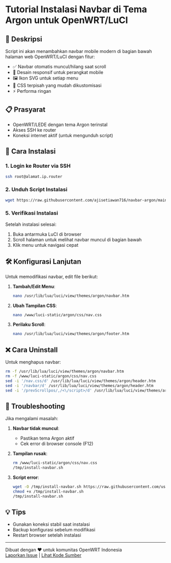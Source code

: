 # Tutorial Instalasi Navbar di Tema Argon untuk OpenWRT/LuCI

## 📱 Deskripsi
Script ini akan menambahkan navbar mobile modern di bagian bawah halaman web OpenWRT/LuCI dengan fitur:
- ✅ Navbar otomatis muncul/hilang saat scroll
- 📱 Desain responsif untuk perangkat mobile
- 🖼️ Ikon SVG untuk setiap menu
- 🎨 CSS terpisah yang mudah dikustomisasi
- ⚡ Performa ringan

## 📋 Prasyarat
- OpenWRT/LEDE dengan tema Argon terinstal
- Akses SSH ke router
- Koneksi internet aktif (untuk mengunduh script)

## 🚀 Cara Instalasi

### 1. Login ke Router via SSH
```bash
ssh root@alamat.ip.router
```

### 2. Unduh Script Instalasi
```bash
wget https://raw.githubusercontent.com/ajisetiawan716/navbar-argon/main/install-navbar.sh -O /tmp/install-navbar.sh && chmod +x /tmp/install-navbar.sh && sh /tmp/install-navbar.sh
```

### 5. Verifikasi Instalasi
Setelah instalasi selesai:
1. Buka antarmuka LuCI di browser
2. Scroll halaman untuk melihat navbar muncul di bagian bawah
3. Klik menu untuk navigasi cepat

## 🛠️ Konfigurasi Lanjutan
Untuk memodifikasi navbar, edit file berikut:

1. **Tambah/Edit Menu**:
   ```bash
   nano /usr/lib/lua/luci/view/themes/argon/navbar.htm
   ```

2. **Ubah Tampilan CSS**:
   ```bash
   nano /www/luci-static/argon/css/nav.css
   ```

3. **Perilaku Scroll**:
   ```bash
   nano /usr/lib/lua/luci/view/themes/argon/footer.htm
   ```

## ❌ Cara Uninstall
Untuk menghapus navbar:
```bash
rm -f /usr/lib/lua/luci/view/themes/argon/navbar.htm
rm -f /www/luci-static/argon/css/nav.css
sed -i '/nav.css/d' /usr/lib/lua/luci/view/themes/argon/header.htm
sed -i '/navbar/d' /usr/lib/lua/luci/view/themes/argon/header.htm
sed -i '/prevScrollpos/,/<\/script>/d' /usr/lib/lua/luci/view/themes/argon/footer.htm
```

## 🐛 Troubleshooting
Jika mengalami masalah:
1. **Navbar tidak muncul**:
   - Pastikan tema Argon aktif
   - Cek error di browser console (F12)

2. **Tampilan rusak**:
   ```bash
   rm /www/luci-static/argon/css/nav.css
   /tmp/install-navbar.sh
   ```

3. **Script error**:
   ```bash
   wget -O /tmp/install-navbar.sh https://raw.githubusercontent.com/username-repo/main/install-navbar.sh
   chmod +x /tmp/install-navbar.sh
   /tmp/install-navbar.sh
   ```

## 💡 Tips
- Gunakan koneksi stabil saat instalasi
- Backup konfigurasi sebelum modifikasi
- Restart browser setelah instalasi

---

Dibuat dengan ❤️ untuk komunitas OpenWRT Indonesia  
[Laporkan Issue](https://github.com/ajisetiawan716/navbar-argon/issues) | [Lihat Kode Sumber](https://github.com/username-repo)
